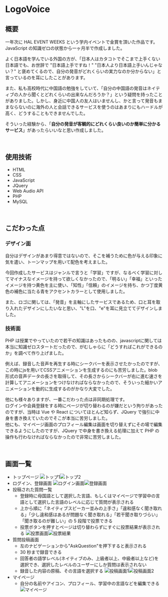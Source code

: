 # LogoVoice

## 概要

一年次に HAL EVENT WEEKS という学内イベントで金賞を頂いた作品です。JavaScript の知識ゼロの状態から一ヶ月半で作成しました。

よく日本語を学んでいる外国の方が、「日本人はカタコトでそこまで上手くない日本語でも、お世辞で "日本語上手ですね！" "日本人より日本語上手いんじゃない？" と褒めてくるので、自分の発音がどれくらいの実力なのか分からない」と言っているのを耳にしたことがあります。

また、私も高校時代に中国語の勉強をしていて、「自分の中国語の発音はネイティブの人から聞くとどれくらいの出来なんだろうか？」という疑問を持ったことがありました。しかし、身近に中国人の友人はいませんし、かと言って発音もままならないのに海外の人と会話できるサービスを使うのはあまりにもハードルが高く、どうすることもできませんでした。

そういった経験から、「**自分の発音が客観的にどれくらい良いのか簡単に分かるサービス**」があったらいいなと思い作成しました。

<br/>

## 使用技術

- HTML
- CSS
- JavaScript
- JQuery
- Web Audio API
- PHP
- MySQL

<br/>

## こだわった点

### デザイン面

自分はデザインがあまり得意ではないので、そこを補うために色が与える印象に気を遣い、トーンマップを用いて配色を考えました。

今回作成したサービスはジャンルで言うと「学習」ですが、なるべく学習に対してマイナスなイメージを持って欲しくなかったので、「明るい」「幸福」といったイメージを持つ黄色を主に使い、「知性」「信頼」のイメージを持ち、かつ丁度黄色の補色に当たる青をアクセントカラーとして使用しました。

また、ロゴに関しては、「発音」を主軸にしたサービスであるため、口と耳を取り入れたデザインにしたいなと思い、"L"を口、"e"を耳に見立ててデザインしました。

### 技術面

PHP は授業でやっていたので若干の知識はあったものの、javascriptに関しては本当に知識ゼロスタートだったので、がむしゃらに「どうすればこれができるのか」を調べて作り上げました。

例えば、録音した音声を再生する時にシークバーを表示させたかったのですが、この時にjsを用いてCSSアニメーションを生成するのにも苦労しました。blob 形式の音声データの長さを取得して、その長さからシークバーが右に進む速さを計算してアニメーションをつけなければならなかったので、そういった細かいアニメーションを動的に生成するのがかなり大変でした。

他にも様々ありますが、一番こだわった点は非同期処理です。<br/>
ログインや会員登録をする時にページが切り替わるのが嫌だという拘りがあったのですが、当時は Vue や React についてほとんど知らず、JQuery で強引に中身を書き換えていたのでそこが本当に苦労しました。<br/>
他にも、マイページ画面のプロフィール編集は画面を切り替えずにその場で編集できるようにしたのですが、JQuery で中身を書き換える処理に加えて PHP の操作も行わなければならなかったので非常に苦労しました。

<br/>

## 画面一覧

- トップページ
  ![トップ1](https://i.gyazo.com/bc0e7e32feae5ec6dbd10ee05d939ae3.png)![トップ2](https://i.gyazo.com/66e91997ede3b77e41de1ee362d2174b.png)
- ログイン、登録画面
  ![ログイン画面](https://i.gyazo.com/c684afedc7c3020618542341d5234372.png)![登録画面](https://i.gyazo.com/e63736f5fe6c4acf78dd40e232a2f527.png)
- 投稿された質問一覧
  - 登録時に母国語として選択した言語、もしくはマイページで学習中の言語として選択した言語のレベルに応じて質問が表示される
  - 上から順に「ネイティブスピーカー並みの上手さ」「違和感なく聞き取れる」「少し違和感はあるが問題なく聞き取れる」「若干聞き取りづらい」「聞き取るのが難しい」の 5 段階で投票できる
  - 投票ボタンを押すとページは切り替わらずにすぐに投票結果が表示される
    ![投票画面](https://i.gyazo.com/d9ad61ba54c63eb5ef14e47eddd83630.png)![投票結果](https://i.gyazo.com/96b7d332b8b3be0880471809aafeb2ec.png)
- 質問投稿画面
  - 左のナビゲーションから"AskQuestion"を押下すると表示される
  - 30 秒まで録音できる
  - 回答者の語学レベル(ネイティブのみ、上級者以上、中級者以上など)を選択でき、選択したレベルのユーザーにしか質問は表示されない
  - 録音した内容の原稿、その言語を選択する
    ![投稿画面1](https://i.gyazo.com/09b165ac454f21aec2999d52e2e307ce.png)![投稿画面2](https://i.gyazo.com/a22cbbfa622a517a1f1f16f12c7fb11f.png)
- マイページ
  - 自分の名前やアイコン、プロフィール、学習中の言語などを編集できる
    ![マイページ](https://i.gyazo.com/33f72417a3123a5cc4af9835ad15f35e.png)
